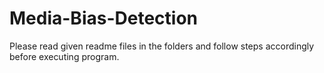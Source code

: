 # Media-Bias-Detection

Please read given readme files in the folders and follow steps accordingly before executing program.
